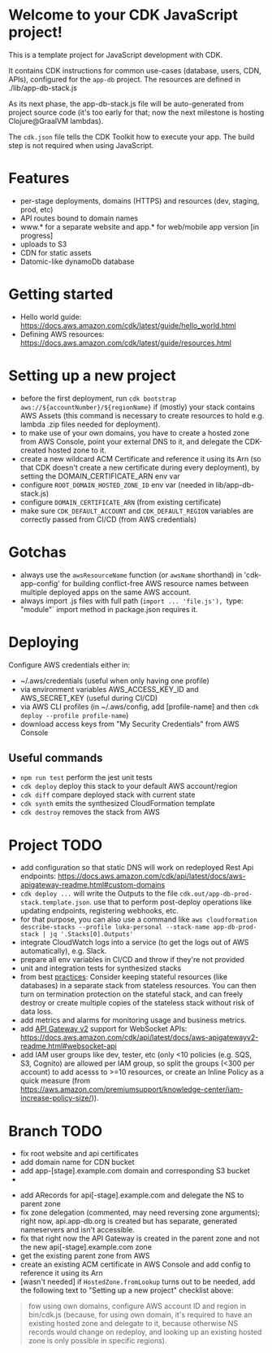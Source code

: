 # Welcome to your CDK JavaScript project!

This is a template project for JavaScript development with CDK.

It contains CDK instructions for common use-cases (database, users, CDN, APIs), configured for the `app-db` project. The resources are defined in ./lib/app-db-stack.js

As its next phase, the app-db-stack.js file will be auto-generated from project source code (it's too early for that; now the next milestone is hosting Clojure@GraalVM lambdas).

The `cdk.json` file tells the CDK Toolkit how to execute your app. The build step is not required when using JavaScript.

# Features

 * per-stage deployments, domains (HTTPS) and resources (dev, staging, prod, etc)
 * API routes bound to domain names
 * www.* for a separate website and app.* for web/mobile app version [in progress]
 * uploads to S3
 * CDN for static assets
 * Datomic-like dynamoDb database

# Getting started

 * Hello world guide: https://docs.aws.amazon.com/cdk/latest/guide/hello_world.html
 * Defining AWS resources: https://docs.aws.amazon.com/cdk/latest/guide/resources.html
 
# Setting up a new project

 * before the first deployment, run `cdk bootstrap aws://${accountNumber}/${regionName}` if (mostly) your stack contains AWS Assets (this command is necessary to create resources to hold e.g. lambda .zip files needed for deployment).
 * to make use of your own domains, you have to create a hosted zone from AWS Console, point your external DNS to it, and delegate the CDK-created hosted zone to it.
 * create a new wildcard ACM Certificate and reference it using its Arn (so that CDK doesn't create a new certificate during every deployment), by setting the DOMAIN_CERTIFICATE_ARN env var
 * configure `ROOT_DOMAIN_HOSTED_ZONE_ID` env var (needed in lib/app-db-stack.js)
 * configure `DOMAIN_CERTIFICATE_ARN` (from existing certificate)
 * make sure `CDK_DEFAULT_ACCOUNT` and `CDK_DEFAULT_REGION` variables are correctly passed from CI/CD (from AWS credentials)

# Gotchas

 * always use the `awsResourceName` function (or `awsName` shorthand) in 'cdk-app-config' for building conflict-free AWS resource names between multiple deployed apps on the same AWS account.
 * always import .js files with full path (`import ... 'file.js'), `type: "module"` import method in package.json requires it.

# Deploying

Configure AWS credentials either in:
 * ~/.aws/credentials (useful when only having one profile)
 * via environment variables AWS_ACCESS_KEY_ID and AWS_SECRET_KEY (useful during CI/CD)
 * via AWS CLI profiles (in ~/.aws/config, add [profile-name] and then `cdk deploy --profile profile-name`)
 * download access keys from "My Security Credentials" from AWS Console

## Useful commands

 * `npm run test`         perform the jest unit tests
 * `cdk deploy`           deploy this stack to your default AWS account/region
 * `cdk diff`             compare deployed stack with current state
 * `cdk synth`            emits the synthesized CloudFormation template
 * `cdk destroy`          removes the stack from AWS

# Project TODO

 * add configuration so that static DNS will work on redeployed Rest Api endpoints: https://docs.aws.amazon.com/cdk/api/latest/docs/aws-apigateway-readme.html#custom-domains
 * `cdk deploy ...` will write the Outputs to the file `cdk.out/app-db-prod-stack.template.json`. use that to perform post-deploy operations like updating endpoints, registering webhooks, etc.
 * for that purpose, you can also use a command like `aws cloudformation describe-stacks --profile luka-personal --stack-name app-db-prod-stack | jq '.Stacks[0].Outputs'`
 * integrate CloudWatch logs into a service (to get the logs out of AWS automatically), e.g. Slack.
 * prepare all env variables in CI/CD and throw if they're not provided
 * unit and integration tests for synthesized stacks
 * from best [practices](https://docs.aws.amazon.com/cdk/latest/guide/best-practices.html): Consider keeping stateful resources (like databases) in a separate stack from stateless resources. You can then turn on termination protection on the stateful stack, and can freely destroy or create multiple copies of the stateless stack without risk of data loss.
 * add metrics and alarms for monitoring usage and business metrics.
 * add [API Gateway v2](https://docs.aws.amazon.com/AWSCloudFormation/latest/UserGuide/AWS_ApiGatewayV2.html) support for WebSocket APIs: https://docs.aws.amazon.com/cdk/api/latest/docs/aws-apigatewayv2-readme.html#websocket-api
 * add IAM user groups like dev, tester, etc (only <10 policies (e.g. SQS, S3, Cognito) are allowed per IAM group, so split the groups (<300 per account) to add acesss to >=10 resources, or create an Inline Policy as a quick measure (from https://aws.amazon.com/premiumsupport/knowledge-center/iam-increase-policy-size/)).

# Branch TODO

 * fix root website and api certificates
 * add domain name for CDN bucket
 * add app-[stage].example.com domain and corresponding S3 bucket
 * 
 + add ARecords for api[-stage].example.com and delegate the NS to parent zone
 + fix zone delegation (commented, may need reversing zone arguments); right now, api.app-db.org is created but has separate, generated nameservers and isn't accessible.
 + fix that right now the API Gateway is created in the parent zone and not the new api[-stage].example.com zone
 + get the existing parent zone from AWS
 + create an existing ACM certificate in AWS Console and add config to reference it using its Arn
 + [wasn't needed] if `HostedZone.fromLookup` turns out to be needed, add the following text to "Setting up a new project" checklist above:
> fow using own domains, configure AWS account ID and region in bin/cdk.js (because, for using own domain, it's required to have an existing hosted zone and delegate to it, because otherwise NS records would change on redeploy, and looking up an existing hosted zone is only possible in specific regions).
